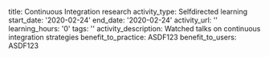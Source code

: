 title: Continuous Integration research
activity_type: Selfdirected learning
start_date: '2020-02-24'
end_date: '2020-02-24'
activity_url: ''
learning_hours: '0'
tags: ''
activity_description: Watched talks on continuous integration strategies
benefit_to_practice: ASDF123
benefit_to_users: ASDF123
